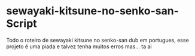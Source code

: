 # sewayaki-kitsune-no-senko-san-Script
Todo o roteiro de sewayaki kitsune no senko-san dub em portugues, esse projeto é uma piada e talvez tenha muitos erros mas... ta ai
